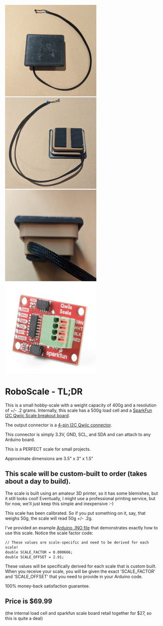 <img src="media/top.jpg"  width="300" height="300"> <img src="media/bottom.jpg"  width="300" height="300"> <img src="media/side.jpg"  width="300" height="300"> <img src="media/sparkfun.png"  width="300" height="300">

# RoboScale - TL;DR

This is a small hobby-scale with a weight capacity of 400g and a resolution of +/- .2 grams.  Internally, this scale has a 500g load cell and a [SparkFun I2C Qwiic Scale breakout board](https://www.sparkfun.com/products/15242).  

The output connector is a [4-pin I2C Qwiic connector](https://www.sparkfun.com/qwiic#:~:text=SparkFun's%20Qwiic%20Connect%20System%20uses,%2C%20LCDs%2C%20relays%20and%20more.). 

This connector is simply 3.3V, GND, SCL, and SDA and can attach to any Arduino board.

This is a PERFECT scale for small projects.  

Approximate dimensions are 3.5" x 3" x 1.5"


## This scale will be custom-built to order (takes about a day to build). 

The scale is built using an amateur 3D printer, so it has some blemishes, but it still looks cool!  Eventually, I might use a professional printing service, but for now, we'll just keep this simple and inexpensive :-)

This scale has been calibrated.  So if you put something on it, say, that weighs 50g, the scale will read 50g +/- .2g. 

I've provided an example [Arduino .INO file](src/roboScale.ino) that demonstrates exactly how to use this scale. Notice the scale factor code:

```
// These values are scale-specific and need to be derived for each scale!
double SCALE_FACTOR = 0.000666;   
double SCALE_OFFSET = 2.91;  
```

These values will be specifically derived for each scale that is custom built. When you receive your scale, you will be given the exact 'SCALE_FACTOR' and 'SCALE_OFFSET' that you need to provide in your Arduino code.

100% money-back satisfaction guarantee.

## Price is $69.99 

(the internal load cell and sparkfun scale board retail together for $27, so this is quite a deal)




